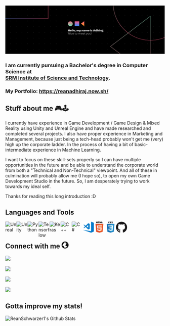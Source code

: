 <p align="center">
<img src="https://github.com/ReanSchwarzer1/ReanSchwarzer1/blob/master/github%20intro.png">
</p>


### I am currently pursuing a Bachelor's degree in Computer Science at <br><a href="https://www.srmist.edu.in/">SRM Institute of Science and Technology</a>.</br>
### My Portfolio: https://reanadhiraj.now.sh/

## Stuff about me 🎮🕹
I currently have experience in Game Development / Game Design & Mixed Reality using Unity and Unreal Engine and have made researched and completed several projects.
I also have proper experience in Marketing and Management, because just being a tech-head probably won't get me (very) high up the corporate ladder. In the process of having a bit of basic-intermediate experience in Machine Learning.

I want to focus on these skill-sets properly so I can have multiple opportunities in the future and be able to understand the corporate world from both a "Technical and Non-Technical" viewpoint.
And all of these in culmination will probably allow me (I hope so), to open my own Game Development Studio in the future. So, I am desperately trying to work towards my ideal self.

Thanks for reading this long introduction :D 

## Languages and Tools

<img align="left" alt="Unreal" width="35px" src="https://icon-library.net//images/unreal-engine-4-icon/unreal-engine-4-icon-13.jpg" />
<img align="left" alt="Unity" width="35px" src="https://icon-library.net//images/unity-icon/unity-icon-26.jpg" />
<img align="left" alt="Python" width="35px" src="https://icon-library.net//images/icon-python/icon-python-16.jpg" />
<img align="left" alt="Tensorflow" width="35px" src="https://api.iconify.design/logos-tensorflow.svg" />
<img align="left" alt="Keras" width="35px" src="https://img.stackshare.io/service/5601/keras.png" />
<img align="left" alt="C++" width="35px" src="https://user-images.githubusercontent.com/42747200/46140125-da084900-c26d-11e8-8ea7-c45ae6306309.png" />
<img align="left" alt="C#" width="35px" src="https://upload.wikimedia.org/wikipedia/commons/thumb/7/7a/C_Sharp_logo.svg/1024px-C_Sharp_logo.svg.png" />
<img align="left" alt="Visual Studio Code" width="35px" src="https://raw.githubusercontent.com/github/explore/80688e429a7d4ef2fca1e82350fe8e3517d3494d/topics/visual-studio-code/visual-studio-code.png" />
<img align="left" alt="HTML5" width="35px" src="https://raw.githubusercontent.com/github/explore/80688e429a7d4ef2fca1e82350fe8e3517d3494d/topics/html/html.png" />
<img align="left" alt="CSS3" width="35px" src="https://raw.githubusercontent.com/github/explore/80688e429a7d4ef2fca1e82350fe8e3517d3494d/topics/css/css.png" />
<img align="left" alt="GitHub" width="35px" src="https://raw.githubusercontent.com/github/explore/78df643247d429f6cc873026c0622819ad797942/topics/github/github.png" />

<br />
<br />







## Connect with me <img width="22px" src="https://raw.githubusercontent.com/iconic/open-iconic/master/svg/globe.svg" />
<p>
<a href="https://www.linkedin.com/in/adhiraj-bhagawati-b86426149/">
<img src="https://img.shields.io/badge/linkedin-%233776AB.svg?&style=for-the-badge&logo=linkedin&logoColor=white" />
</a>
</p>

<p>
<a href="https://steamcommunity.com/profiles/76561198855310855/">
<img src="https://img.shields.io/badge/Steam-play%20with%20me-%23000000.svg?&style=for-the-badge&logo=steam" /> 
</a>
</p>

<p>
<a href="https://twitter.com/AlexAdhiraj">
<img src="https://img.shields.io/badge/twitter-follow%20me-%233498DB.svg?&style=for-the-badge&logo=twitter" /> 
</a>
</p>

<p>
<a href="https://www.instagram.com/_reanschwarzer_/">
<img src="https://img.shields.io/badge/instagram-follow%20me-%23E4405F.svg?&style=for-the-badge&logo=instagram" /> 
</a>
</p>

## Gotta improve my stats!
<img align="left" alt="ReanSchwarzer1's Github Stats" src="https://github-readme-stats.vercel.app/api?username=ReanSchwarzer1&show_icons=true&&theme=radical" />

<!--
**ReanSchwarzer1/ReanSchwarzer1** is a ✨ _special_ ✨ repository because its `README.md` (this file) appears on your GitHub profile.


Here are some ideas to get you started:

- 🔭 I’m currently working on ...
- 🌱 I’m currently learning ...
- 👯 I’m looking to collaborate on ...
- 🤔 I’m looking for help with ...
- 💬 Ask me about ...
- 📫 How to reach me: ...
- 😄 Pronouns: ...
- ⚡ Fun fact: ...
-->
